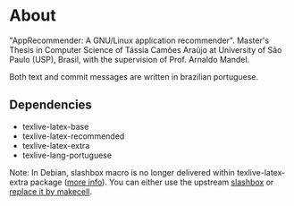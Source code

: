 # About

"AppRecommender: A GNU/Linux application recommender". Master's Thesis in
Computer Science of Tássia Camões Araújo at University of São Paulo (USP),
Brasil, with the supervision of Prof. Arnaldo Mandel.

Both text and commit messages are written in brazilian portuguese.

## Dependencies

- texlive-latex-base
- texlive-latex-recommended
- texlive-latex-extra
- texlive-lang-portuguese

Note: In Debian, slashbox macro is no longer delivered within texlive-latex-extra package ([more info](https://bugs.debian.org/cgi-bin/bugreport.cgi?bug=670757)). You can either use the upstream [slashbox](https://ctan.org/tex-archive/macros/latex/contrib/slashbox) or [replace it by makecell](https://bugs.debian.org/cgi-bin/bugreport.cgi?bug=670757).
